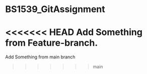 # BS1539_GitAssignment
<<<<<<< HEAD
Add Something from Feature-branch.
=======
Add Something from main branch
>>>>>>> main
